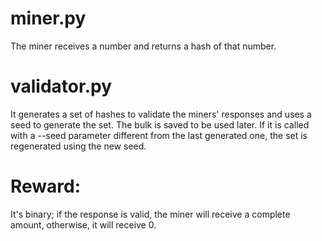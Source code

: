 # miner.py

The miner receives a number and returns a hash of that number.

# validator.py

It generates a set of hashes to validate the miners' responses and uses a seed to generate the set. The bulk is saved to be used later. If it is called with a --seed parameter different from the last generated one, the set is regenerated using the new seed.

# Reward:
It's binary; if the response is valid, the miner will receive a complete amount, otherwise, it will receive 0.